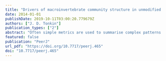 ```yaml
---
title: "Drivers of macroinvertebrate community structure in unmodified streams"
date: 2014-01-01
publishDate: 2019-10-11T03:00:20.779679Z
authors: ["J. D. Tonkin"]
publication_types: ["2"]
abstract: "Often simple metrics are used to summarise complex patterns in stream benthic ecology, thus it is important to understand how well these metrics can explain the finer-scale underlying environmental variation often hidden by coarser-scale influences. I sampled 47 relatively pristine streams in the central North Island of New Zealand in 2007 and (1) evaluated the local-scale drivers of macroinvertebrate community structure as well as both diversity and biomonitoring metrics in this unmodified landscape, and (2) assessed whether these drivers were similar for commonly used univariate metrics andmultivariate structure. The drivers of community metrics andmultivariate structure were largely similar, with %canopy cover and resource supply metrics the most commonly identified environmental drivers in these pristine streams. For an area with little to no anthropogenic influence, substantial variation was explained in the macroinvertebrate community (up to 70 % on the first two components of a partial least squares regression), with both uni- andmultivariate approaches. This research highlights two important points: (1) the importance of considering natural underlying environmental variation when assessing the response to coarse environmental gradients, and (2) the importance of considering canopy cover presence when assessing the impact of stressors on stream macroinvertebrate communities."
featured: false
publication: "PeerJ"
url_pdf: "https://doi.org/10.7717/peerj.465"
doi: "10.7717/peerj.465"
---
```


